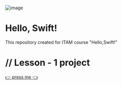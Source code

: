![image](https://static.vecteezy.com/system/resources/previews/005/238/011/non_2x/illustration-of-swift-programming-language-code-displayed-on-three-monitor-in-a-row-at-programmer-workspace-free-vector.jpg)
# Hello, Swift!
This repository created for ITAM course "Hello,Swift!"

# // Lesson - 1 project

[👉 press me 👈](https://github.com/raynelz/simpleCalculator)

